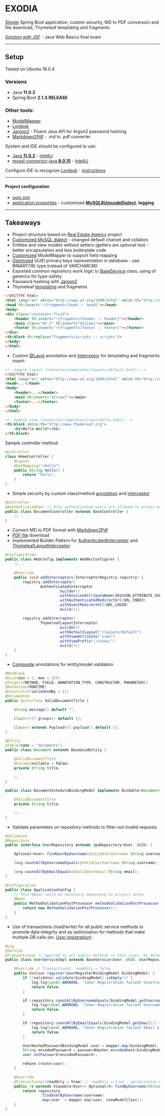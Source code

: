 # EXODIA
[Simple](https://github.com/Martin-BG/SoftUni-Java-MVC-Frameworks-Spring-Feb-2019/blob/master/02.%20Spring%20Essentials/02.%20Spring%20Essentials%20-%20Exercise.pdf) Spring Boot application, custom security, MD to PDF conversion and file download, Thymeleaf templating and fragments

[Solution with JSF](https://github.com/Martin-BG/SoftUni-Java-Web-Development-Basics-Jan-2019/blob/master/12.%20Exam/Final%20Exam/README.md) - Java Web Basics final exam
___
## Setup
Tested on Ubuntu 18.0.4
### Versions
* Java **11.0.2**
* Spring Boot **2.1.3.RELEASE**
### Other tools:
* [ModelMapper](http://modelmapper.org/)
* [Lombok](https://projectlombok.org/)
* [Jargon2](https://github.com/kosprov/jargon2-api) - Fluent Java API for Argon2 password hashing
* [Markdown2Pdf](https://mvnrepository.com/artifact/eu.de-swaef.pdf/Markdown2Pdf) - .md to .pdf converter

System and IDE should be configured to use:
* [Java **11.0.2**](https://docs.oracle.com/cd/E19509-01/820-3208/inst_cli_jdk_javahome_t/) - [IntelliJ](https://stackoverflow.com/questions/18987228/how-do-i-change-the-intellij-idea-default-jdk)
* [mysql-connector-java **8.0.15**](https://dev.mysql.com/doc/connector-j/8.0/en/connector-j-installing-classpath.html) - [IntelliJ](https://www.jetbrains.com/help/idea/connecting-to-a-database.html)

Configure IDE to recognize [Lombok](https://projectlombok.org/) - [instructions](https://projectlombok.org/setup/overview)
___
#### Project configuration
* [pom.xml](https://github.com/Martin-BG/SoftUni-Java-MVC-Frameworks-Spring-Feb-2019/blob/master/02.%20Spring%20Essentials/Exercises/exodia/pom.xml)
* [application.properties](https://github.com/Martin-BG/SoftUni-Java-MVC-Frameworks-Spring-Feb-2019/blob/master/02.%20Spring%20Essentials/Exercises/exodia/src/main/resources/application.properties) - customized **[MySQL8UnicodeDialect](https://github.com/Martin-BG/SoftUni-Java-MVC-Frameworks-Spring-Feb-2019/blob/master/01.%20Spring%20Boot%20Introduction/Exercises/Real%20Estate%20Agency/src/main/java/org/softuni/realestate/config/MySQL8UnicodeDialect.java)**, **logging**

___
## Takeaways
* Project structure based on [Real Estate Agency](https://github.com/Martin-BG/SoftUni-Java-MVC-Frameworks-Spring-Feb-2019/tree/master/01.%20Spring%20Boot%20Introduction/Exercises/Real%20Estate%20Agency) project
* [Customized MySQL dialect](https://stackoverflow.com/a/54993738/7598851) - changed default charset and collation 
* Entities and view models without setters (getters are optional too) - better encapsulation and less boilerplate code
* [Customized](https://github.com/Martin-BG/SoftUni-Java-MVC-Frameworks-Spring-Feb-2019/blob/master/02.%20Spring%20Essentials/Exercises/exodia/src/main/java/org/softuni/exodia/config/ApplicationConfig.java) ModelMapper to support field mapping
* [Optimized](https://github.com/Martin-BG/SoftUni-Java-MVC-Frameworks-Spring-Feb-2019/blob/master/02.%20Spring%20Essentials/Exercises/exodia/src/main/java/org/softuni/exodia/domain/entities/BaseUuidEntity.java) UUID primary keys representation in database - use BINARY(16) type instead of VARCHAR(36)
* Exported common repository work logic to [BaseService](https://github.com/Martin-BG/SoftUni-Java-MVC-Frameworks-Spring-Feb-2019/blob/master/02.%20Spring%20Essentials/Exercises/exodia/src/main/java/org/softuni/exodia/service/BaseService.java) class, using of generics for type-safety
* Password hashing with [Jargon2](https://github.com/kosprov/jargon2-api)
* Thymeleaf [templating](https://github.com/Martin-BG/SoftUni-Java-MVC-Frameworks-Spring-Feb-2019/tree/master/02.%20Spring%20Essentials/Exercises/exodia/src/main/resources/templates) and fragments
```html
<!DOCTYPE html>
<html lang="en" xmlns="http://www.w3.org/1999/xhtml" xmlns:th="http://www.thymeleaf.org">
<head th:insert="~{fragments/head :: head}"></head>
<body>
<div class="container-fluid">
    <header th:insert="~{fragments/header :: header}"></header>
    <main class="mt-3" th:insert="${view}"></main>
    <footer th:insert="~{fragments/footer :: footer}"></footer>
</div>
<th:block th:replace="fragments/scripts :: scripts"/>
</body>
</html>
```
* Custom [@Layot](https://github.com/Martin-BG/SoftUni-Java-MVC-Frameworks-Spring-Feb-2019/blob/master/02.%20Spring%20Essentials/Exercises/exodia/src/main/java/org/softuni/exodia/annotations/Layout.java) annotation and [Interceptor](https://github.com/Martin-BG/SoftUni-Java-MVC-Frameworks-Spring-Feb-2019/blob/master/02.%20Spring%20Essentials/Exercises/exodia/src/main/java/org/softuni/exodia/web/interceptors/ThymeleafLayoutInterceptor.java) for templating and fragments insert:
```html
<!--Sample layout (resources/templates/layouts/default.html):-->
<!DOCTYPE html>
<html lang="en" xmlns="http://www.w3.org/1999/xhtml" xmlns:th="http://www.thymeleaf.org">
<head>...</head>
<body>
    <header>...</header>
    <main th:insert="${view}"></main>
    <footer>...</footer>
</body>
</html>

<!--Sample view (resources/templates/views/hello.html):-->
<th:block xmlns:th="http://www.thymeleaf.org">
    <h1>Hello World!</h1>
</th:block>
```
Sample controller method:
```java
@Controller
class HomeController {
    @Layout
    @GetMapping("/hello")
    public String hello() {
        return "hello";
    }
}
```
* Simple security by custom class/method [annotation](https://github.com/Martin-BG/SoftUni-Java-MVC-Frameworks-Spring-Feb-2019/blob/master/02.%20Spring%20Essentials/Exercises/exodia/src/main/java/org/softuni/exodia/annotations/AuthenticatedUser.java) and [interceptor](https://github.com/Martin-BG/SoftUni-Java-MVC-Frameworks-Spring-Feb-2019/blob/master/02.%20Spring%20Essentials/Exercises/exodia/src/main/java/org/softuni/exodia/web/interceptors/AuthenticatedInterceptor.java)
```java
@Controller
@AuthenticatedUser // Only authenticated users are allowed to access methods in this controller
public class DocumentController extends BaseController {
    //...
}
```
* Convert MD to PDF format with [Markdown2Pdf](https://mvnrepository.com/artifact/eu.de-swaef.pdf/Markdown2Pdf)
* [PDF file](https://github.com/Martin-BG/SoftUni-Java-MVC-Frameworks-Spring-Feb-2019/blob/master/02.%20Spring%20Essentials/Exercises/exodia/src/main/java/org/softuni/exodia/web/controllers/DocumentController.java) download
* Implemented Builder Pattern for [AuthenticatedInterceptor](https://github.com/Martin-BG/SoftUni-Java-MVC-Frameworks-Spring-Feb-2019/blob/master/02.%20Spring%20Essentials/Exercises/exodia/src/main/java/org/softuni/exodia/web/interceptors/AuthenticatedInterceptor.java) and [ThymeleafLayoutInterceptor](https://github.com/Martin-BG/SoftUni-Java-MVC-Frameworks-Spring-Feb-2019/blob/master/02.%20Spring%20Essentials/Exercises/exodia/src/main/java/org/softuni/exodia/web/interceptors/ThymeleafLayoutInterceptor.java):

```java
@Configuration
public class WebConfig implements WebMvcConfigurer {
    //...

    @Override
    public void addInterceptors(InterceptorRegistry registry) {
        registry.addInterceptor(
                AuthenticatedInterceptor
                        .builder()
                        .withSessionAttributeName(SESSION_ATTRIBUTE_USERNAME)
                        .withAuthenticatedRedirectUrl(URL_INDEX)
                        .withGuestRedirectUrl(URL_LOGIN)
                        .build());

        registry.addInterceptor(
                ThymeleafLayoutInterceptor
                        .builder()
                        .withDefaultLayout("/layouts/default")
                        .withViewAttribute("view")
                        .withViewPrefix("/views/")
                        .build());
    }
}
```
* [Composite](https://github.com/Martin-BG/SoftUni-Java-MVC-Frameworks-Spring-Feb-2019/tree/master/02.%20Spring%20Essentials/Exercises/exodia/src/main/java/org/softuni/exodia/annotations/validation/composite) annotations for entity/model validation
```java
@NotBlank
@Size(min = 1, max = 255)
@Target({METHOD, FIELD, ANNOTATION_TYPE, CONSTRUCTOR, PARAMETER})
@Retention(RUNTIME)
@Constraint(validatedBy = {})
@Documented
public @interface ValidDocumentTitle {

    String message() default "";

    Class<?>[] groups() default {};

    Class<? extends Payload>[] payload() default {};
}

@Entity
@Table(name = "documents")
public class Document extends BaseUuidEntity {

    @ValidDocumentTitle
    @Column(nullable = false)
    private String title;
    
    //...
}

public class DocumentScheduleBindingModel implements Bindable<Document> {

    @ValidDocumentTitle
    private String title;

    //...
}
```
* Validate parameters on repository methods to filter-out invalid requests
```java
@Validated
@Repository
public interface UserRepository extends JpaRepository<User, UUID> {

    Optional<User> findUserByUsername(@ValidUserUsername String username);

    long countAllByUsernameEquals(@ValidUserUsername String username);

    long countAllByEmailEquals(@ValidUserEmail String email);
}

@Configuration
public class ApplicationConfig {
    // This @Bean could be necessary depending on project setup
    @Bean
    public MethodValidationPostProcessor methodValidationPostProcessor() {
        return new MethodValidationPostProcessor();
    }
}
```
* Use of transactions (read/write) for all public service methods to promote data integrity 
and as optimization for methods that make multiple DB calls (ex. [User registration](https://github.com/Martin-BG/SoftUni-Java-MVC-Frameworks-Spring-Feb-2019/blob/master/02.%20Spring%20Essentials/Exercises/exodia/src/main/java/org/softuni/exodia/service/UserServiceImpl.java)):
```java
@Log
@Service
@Transactional // applied to all public methods in this class, by default "readOnly = false"
public class UserServiceImpl extends BaseService<User, UUID, UserRepository> implements UserService {

    @Override // Transactional, readOnly = false
    public boolean register(UserRegisterBindingModel bindingModel) {
        if (!validator.validate(bindingModel).isEmpty()) {
            log.log(Level.WARNING, "[User Registration failed] Constraint violations detected");
            return false;
        }

        if (repository.countAllByUsernameEquals(bindingModel.getUsername()) > 0) {
            log.log(Level.WARNING, "[User Registration failed] Username already used: " + bindingModel.getUsername());
            return false;
        }

        if (repository.countAllByEmailEquals(bindingModel.getEmail()) > 0) {
            log.log(Level.WARNING, "[User Registration failed] Email already used: " + bindingModel.getEmail());
            return false;
        }

        UserHashedPasswordBindingModel user = mapper.map(bindingModel, UserHashedPasswordBindingModel.class);
        String encodedPassword = passwordHasher.encodedHash(bindingModel.getPassword().toCharArray());
        user.setPassword(encodedPassword);

        return create(user);
    }

    @Override
    @Transactional(readOnly = true) // readOnly = true : optimization hint for methods that do not modify DB
    public <V extends Viewable<User>> Optional<V> findByUsername(String username, Class<V> viewModelClass) {
        return repository
                .findUserByUsername(username)
                .map(user -> mapper.map(user, viewModelClass));
    }
}
```
